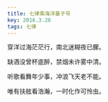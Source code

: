 ```yaml
---
title: 七律乘海洋量子号
key: 2016.3.26
tags: 七律
---
```


穿洋过海茫茫行，南北迷糊夜已朦。

缺酒没曾杯底醉，禁烟未许雾中清。

听歌看舞年少事，冲浪飞天老不能。

唯有扶舷看浩瀚，一时化作可怜虫。

</br>


